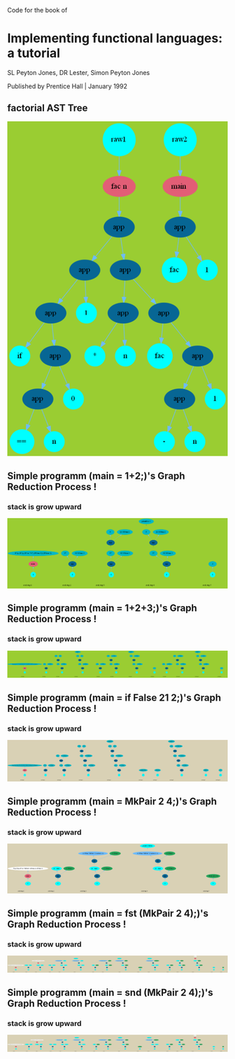 Code for the book of 
# Implementing functional languages: a tutorial

SL Peyton Jones, DR Lester, Simon Peyton Jones

Published by Prentice Hall | January 1992


## factorial AST Tree

![factorial.png](https://raw.githubusercontent.com/iomeone/graphReduction/master/png/factorial.png)  



## Simple programm (main = 1+2;)'s  Graph Reduction Process !
### stack is grow upward
![add_one_two.png](https://raw.githubusercontent.com/iomeone/graphReduction/master/png/add_one_two.png)  


## Simple programm (main = 1+2+3;)'s  Graph Reduction Process !
### stack is grow upward
![add_one_two_three.png](https://raw.githubusercontent.com/iomeone/graphReduction/master/png/add_one_two_three.png)  


## Simple programm (main = if False 21 2;)'s  Graph Reduction Process !
### stack is grow upward
![simpleIf.png](https://raw.githubusercontent.com/iomeone/graphReduction/master/png/simpleIf.png)  


## Simple programm (main = MkPair 2 4;)'s  Graph Reduction Process !
### stack is grow upward
![MkPair.png](https://raw.githubusercontent.com/iomeone/graphReduction/master/png/MkPair.png)  

## Simple programm (main = fst (MkPair 2 4);)'s  Graph Reduction Process !
### stack is grow upward
![fst_MkPair.png](https://raw.githubusercontent.com/iomeone/graphReduction/master/png/fst_MkPair.png)


## Simple programm (main = snd (MkPair 2 4);)'s  Graph Reduction Process !
### stack is grow upward
![snd_MkPair.png](https://raw.githubusercontent.com/iomeone/graphReduction/master/png/snd_MkPair.png)  